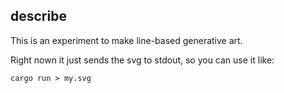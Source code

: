 ## describe

This is an experiment to make line-based generative art.

Right nown it just sends the svg to stdout, so you can use it like:

```
cargo run > my.svg
```
